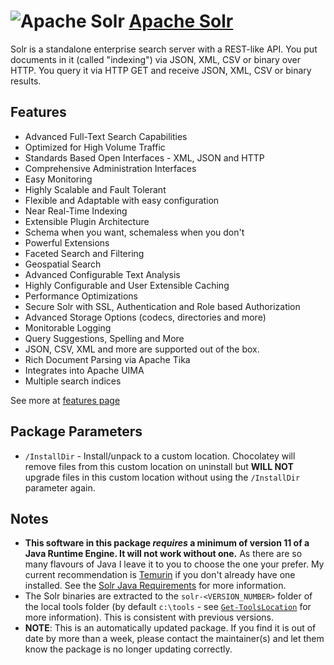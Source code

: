 # ![Apache Solr](https://cdn.jsdelivr.net/gh/pauby/ChocoPackages@70dea0b/icons/solr.png "Apache Solr Logo") [Apache Solr](https://chocolatey.org/packages/solr)

Solr is a standalone enterprise search server with a REST-like API. You put documents in it (called "indexing") via JSON, XML, CSV or binary over HTTP. You query it via HTTP GET and receive JSON, XML, CSV or binary results.

## Features

- Advanced Full-Text Search Capabilities
- Optimized for High Volume Traffic
- Standards Based Open Interfaces - XML, JSON and HTTP
- Comprehensive Administration Interfaces
- Easy Monitoring
- Highly Scalable and Fault Tolerant
- Flexible and Adaptable with easy configuration
- Near Real-Time Indexing
- Extensible Plugin Architecture
- Schema when you want, schemaless when you don't
- Powerful Extensions
- Faceted Search and Filtering
- Geospatial Search
- Advanced Configurable Text Analysis
- Highly Configurable and User Extensible Caching
- Performance Optimizations
- Secure Solr with SSL, Authentication and Role based Authorization
- Advanced Storage Options (codecs, directories and more)
- Monitorable Logging
- Query Suggestions, Spelling and More
- JSON, CSV, XML and more are supported out of the box.
- Rich Document Parsing via Apache Tika
- Integrates into Apache UIMA
- Multiple search indices

See more at [features page](https://lucene.apache.org/solr/features.html)

## Package Parameters

- `/InstallDir` - Install/unpack to a custom location. Chocolatey will remove files from this custom location on uninstall but **WILL NOT** upgrade files in this custom location without using the `/InstallDir` parameter again.

## Notes

- **This software in this package _requires_ a minimum of version 11 of a Java Runtime Engine. It will not work without one.** As there are so many flavours of Java I leave it to you to choose the one your prefer. My current recommendation is [Temurin](https://community.chocolatey.org/packages/Temurinjre) if you don't already have one installed. See the [Solr Java Requirements](https://solr.apache.org/guide/solr/latest/deployment-guide/system-requirements.html#java-requirements) for more information.
- The Solr binaries are extracted to the `solr-<VERSION_NUMBER>` folder of the local tools folder (by default `c:\tools` - see [`Get-ToolsLocation`](https://docs.chocolatey.org/en-us/create/functions/get-toolslocation) for more information). This is consistent with previous versions.
- **NOTE**: This is an automatically updated package. If you find it is out of date by more than a week, please contact the maintainer(s) and let them know the package is no longer updating correctly.